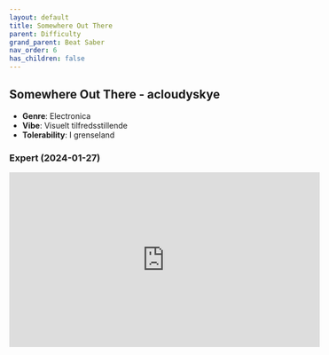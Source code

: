 ```yaml
---
layout: default
title: Somewhere Out There
parent: Difficulty
grand_parent: Beat Saber
nav_order: 6
has_children: false
---
```


## Somewhere Out There - acloudyskye
- **Genre**: Electronica
- **Vibe**: Visuelt tilfredsstillende
- **Tolerability**: I grenseland


### Expert (2024-01-27)

<iframe width="560" height="315" src="https://www.youtube.com/embed/1yi0h0MqSQA?si=kK4lrMARYXlzzrIM" title="YouTube video player" frameborder="0" allow="accelerometer; autoplay; clipboard-write; encrypted-media; gyroscope; picture-in-picture; web-share" allowfullscreen></iframe>

